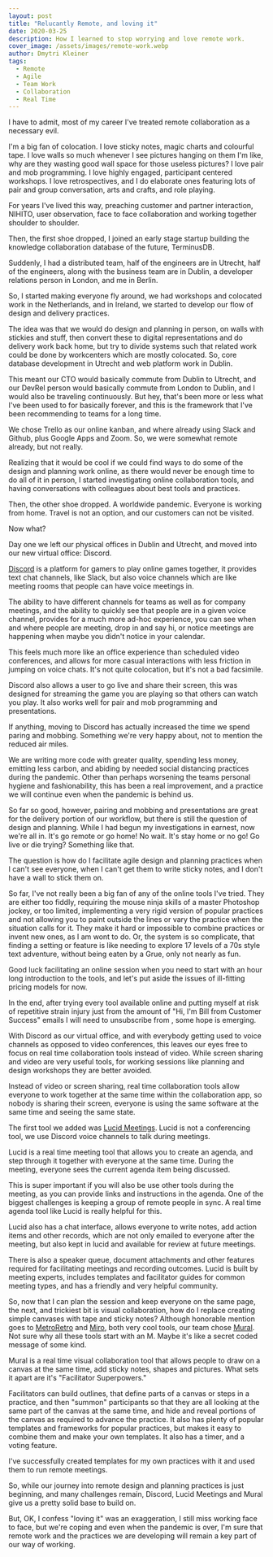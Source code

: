 ```yaml
---
layout: post
title: "Relucantly Remote, and loving it"
date: 2020-03-25
description: How I learned to stop worrying and love remote work.
cover_image: /assets/images/remote-work.webp
author: Dmytri Kleiner
tags:
  - Remote
  - Agile
  - Team Work
  - Collaboration
  - Real Time
---
```


I have to admit, most of my career I've treated remote collaboration as a
necessary evil.

I'm a big fan of colocation. I love sticky notes, magic charts and colourful
tape. I love walls so much whenever I see pictures hanging on them I'm like,
why are they wasting good wall space for those useless pictures? I love pair
and mob programming. I love highly engaged, participant centered workshops. I
love retrospectives, and I do elaborate ones featuring lots of pair and group
conversation, arts and crafts, and role playing.

For years I've lived this way, preaching customer and partner interaction,
NIHITO, user observation, face to face collaboration and working together
shoulder to shoulder.

Then, the first shoe dropped, I joined an early stage startup building the
knowledge collaboration database of the future, TerminusDB. 

Suddenly, I had a distributed team, half of the engineers are in Utrecht, half
of the engineers, along with the business team are in Dublin, a developer
relations person in London, and me in Berlin.

So, I started making everyone fly around, we had workshops and colocated work
in the Netherlands, and in Ireland, we started to develop our flow of design
and delivery practices.

The idea was that we would do design and planning in person, on walls with
stickies and stuff, then convert these to digital representations and do
delivery work back home, but try to divide systems such that related work could
be done by workcenters which are mostly colocated. So, core database
development in Utrecht and web platform work in Dublin.

This meant our CTO would basically commute from Dublin to Utrecht, and our
DevRel person would basically commute from London to Dublin, and I would also
be traveling continuously. But hey, that's been more or less what I've been
used to for basically forever, and this is the framework that I've been
recommending to teams for a long time.

We chose Trello as our online kanban, and where already using Slack and Github,
plus Google Apps and Zoom. So, we were somewhat remote already, but not really.

Realizing that it would be cool if we could find ways to do some of the design
and planning work online, as there would never be enough time to do all of it
in person, I started investigating online collaboration tools, and having
conversations with colleagues about best tools and practices.

Then, the other shoe dropped. A worldwide pandemic. Everyone is working from
home. Travel is not an option, and our customers can not be visited.

Now what?

Day one we left our physical offices in Dublin and Utrecht, and moved into our
new virtual office: Discord.

[Discord](https://discordapp.com) is a platform for gamers to play online games
together, it provides text chat channels, like Slack, but also voice channels
which are like meeting rooms that people can have voice meetings in.

The ability to have different channels for teams as well as for company
meetings, and the ability to quickly see that people are in a given voice
channel, provides for a much more ad-hoc experience, you can see when and where
people are meeting, drop in and say hi, or notice meetings are happening when
maybe you didn't notice in your calendar.

This feels much more like an office experience than scheduled video
conferences, and allows for more casual interactions with less friction in
jumping on voice chats. It's not quite colocation, but it's not a bad
facsimile.

Discord also allows a user to go live and share their screen, this was designed
for streaming the game you are playing so that others can watch you play. It
also works well for pair and mob programming and presentations.

If anything, moving to Discord has  actually increased  the time we spend
paring and mobbing. Something we're very happy about, not to mention the
reduced air miles.

We are writing more code with greater quality, spending less money, emitting
less carbon, and abiding by needed social distancing practices during the
pandemic. Other than perhaps worsening the teams personal hygiene and
fashionability, this has been a real improvement, and a practice we will
continue even when the pandemic is behind us.

So far so good, however, pairing and mobbing and presentations are great for
the delivery portion of our workflow, but there is still the question of design
and planning. While I had begun my investigations in earnest, now we're all in.
It's go remote or go home! No wait.  It's stay home or no go! Go live or die
trying? Something like that.

The question is how do I facilitate agile design and planning practices when I
can't see everyone, when I can't get them to write sticky notes, and I don't
have a wall to stick them on.

So far, I've not really been a big fan of any of the online tools I've tried.
They are either too fiddly, requiring the mouse ninja skills of a master
Photoshop jockey, or too limited, implementing a very rigid version of popular
practices and not allowing you to paint outside the lines or vary the practice
when the situation calls for it. They make it hard or impossible to combine
practices or invent new ones, as I am wont to do. Or, the system is so
complicate, that finding a setting or feature is  like needing to explore 17
levels of a 70s style text adventure, without being eaten by a Grue, only not
nearly as fun.

Good luck facilitating an online session when you need to start with an hour
long introduction to the tools, and let's put aside the issues of ill-fitting
pricing models for now.

In the end, after trying every tool available online and putting myself at risk
of repetitive strain injury just from the amount of "Hi, I'm Bill from Customer
Success" emails I will need to unsubscribe from , some hope is emerging.

With Discord as our virtual office, and with everybody getting used to voice
channels as opposed to video conferences, this leaves our eyes free to focus on
real time collaboration tools instead of video. While screen sharing and video
are very useful tools, for working sessions like planning and design workshops
they are better avoided.

Instead of video or screen sharing,  real time collaboration tools allow
everyone to work together at the same time within the collaboration app, so
nobody is sharing their screen, everyone is using the same software at the same
time and seeing the same state.

The first tool we added was [Lucid Meetings](https://lucidmeetings.com). Lucid
is not a conferencing tool, we use Discord voice channels to talk during
meetings.

Lucid is a real time meeting tool that allows you to create an agenda, and step
through it together with everyone at the same time. During the meeting,
everyone sees the current agenda item being discussed.

This is super important if you will also be use other tools during the meeting,
as you can provide links and instructions in the agenda. One of the biggest
challenges is keeping a group of remote people in sync.  A real time agenda
tool like Lucid is really helpful for this.

Lucid also has a chat interface, allows everyone to write notes, add action
items and other records, which are not only emailed to everyone after the
meeting, but also kept in lucid and available for review at future meetings.

There is also a speaker queue, document attachments and other features required
for  facilitating meetings and recording outcomes. Lucid is built by meeting
experts, includes templates and facilitator guides for common meeting types,
and has a friendly and very helpful community.

So, now that I can plan the session and keep everyone on the same page, the
next, and trickiest bit is visual collaboration, how do I replace creating
simple canvases with tape and sticky notes? Although honorable mention goes to
[MetroRetro](https://metroretro.io) and [Miro](https://miro.com), both very
cool tools, our team chose [Mural](https://mural.co). Not sure why all these
tools start with an M. Maybe it's like a secret coded message of some kind.

Mural is a real time visual collaboration tool that allows people to draw on a
canvas at the same time, add sticky notes, shapes and pictures. What sets it
apart are it's "Facilitator Superpowers."

Facilitators can build outlines, that define parts of a canvas or steps in a
practice, and then "summon" participants so that they are all looking at the
same part of the canvas at the same time, and hide and reveal portions of the
canvas as required to advance the practice. It also has plenty of popular
templates and frameworks for popular practices, but makes it easy to combine
them and make your own templates. It also has a timer, and a voting feature.

I've successfully created templates for my own practices with it and used them
to run remote meetings.

So, while our journey into remote design and planning practices is just
beginning, and many challenges remain, Discord, Lucid Meetings and Mural give
us a pretty solid base to build on.

But, OK, I confess "loving it" was an exaggeration, I still miss working face
to face, but we're coping and even when the pandemic is over, I'm sure that
remote work and the practices we are developing will remain a key part of our
way of working.

